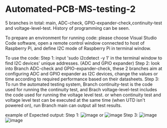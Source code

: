 # Automated-PCB-MS-testing-2
5 branches in total: main, ADC-check, GPIO-expander-check,continuity-test and voltage-level-test. History of programming can be seen.

To prepare an environment for running code: please choose Visual Studio Code software, open a remote control window connected to host of Raspberry Pi, and define I2C mode of Raspberry Pi in terminal window.

To use the code:
Step 1: input 'sudo i2cdetect -y 1' in the terminal window to find I2C devices' unique addresses. (ADC and GPIO expander)
Step 2: look into Branch ADC-check and GPIO-expander-check, these 2 branches aim at configuring ADC and GPIO expander as I2C devices, change the values or time according to required performance based on their datasheets.
Step 3: To run the automated testing system, Branch continuity-test is the code used for running the continuity test, and Brach voltage-level-test includes the code used for running the voltage level test.
or when continuity test and voltage level test can be executed at the same time (when UTD isn't powered on), run Branch main can output all test results.

example of Expected output:
Step 1:
![image](https://github.com/Zhao-Jinxuan/Automated-PCB-MS-testing-2/assets/159006763/a98d3cc7-1de6-4dac-b336-8507e9b09ba5)
or
![image](https://github.com/Zhao-Jinxuan/Automated-PCB-MS-testing-2/assets/159006763/317d8326-344f-4dfa-b03d-86b247cc36f8)
Step 3:
![image](https://github.com/Zhao-Jinxuan/Automated-PCB-MS-testing-2/assets/159006763/f4f60c23-f1f6-4b6c-856b-72084c788b3a)
![image](https://github.com/Zhao-Jinxuan/Automated-PCB-MS-testing-2/assets/159006763/fbe62272-c2ba-4d8e-9c06-b4f434db4c38)
